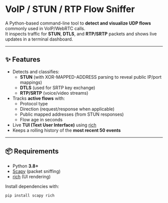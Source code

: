 # VoIP / STUN / RTP Flow Sniffer

A Python-based command-line tool to **detect and visualize UDP flows** commonly used in VoIP/WebRTC calls.  
It inspects traffic for **STUN**, **DTLS**, and **RTP/SRTP** packets and shows live updates in a terminal dashboard.

---

## ✨ Features
- Detects and classifies:
  - **STUN** (with XOR-MAPPED-ADDRESS parsing to reveal public IP/port mappings)
  - **DTLS** (used for SRTP key exchange)
  - **RTP/SRTP** (voice/video streams)
- Tracks **active flows** with:
  - Protocol type  
  - Direction (request/response when applicable)  
  - Public mapped addresses (from STUN responses)  
  - Flow age in seconds
- Live **TUI (Text User Interface)** using [rich](https://github.com/Textualize/rich)
- Keeps a rolling history of the **most recent 50 events**

---

## 📦 Requirements

- Python **3.8+**
- [Scapy](https://scapy.net/) (packet sniffing)
- [rich](https://github.com/Textualize/rich) (UI rendering)

Install dependencies with:

```bash
pip install scapy rich

